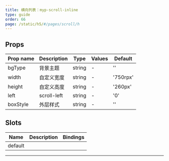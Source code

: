 ```yaml
---
title: 横向列表：myp-scroll-inline
type: guide
order: 66
page: /static/h5/#/pages/scroll/h
---
```


## Props

| Prop name | Description | Type   | Values | Default  |
| --------- | ----------- | ------ | ------ | -------- |
| bgType    | 背景主题    | string | -      | ''       |
| width     | 自定义宽度  | string | -      | '750rpx' |
| height    | 自定义高度  | string | -      | '260px'  |
| left      | scroll-left | string | -      | '0'      |
| boxStyle  | 外层样式    | string | -      | ''       |

## Slots

| Name    | Description | Bindings |
| ------- | ----------- | -------- |
| default |             |          |

---
